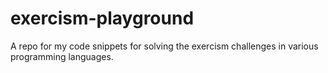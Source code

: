 # exercism-playground
A repo for my code snippets for solving the exercism challenges in various programming languages. 
